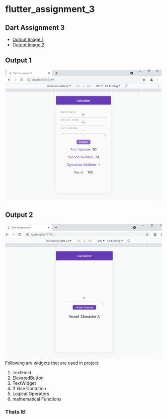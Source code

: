 # flutter_assignment_3

## Dart Assignment 3

- [Output Image 1](https://github.com/AbdulSattarSuleman/Flutter_Assignment_3/blob/master/output/calculator.png?raw=true)
- [Output Image 2](https://github.com/AbdulSattarSuleman/Flutter_Assignment_3/blob/master/output/vowels.png?raw=true)

## Output 1
<img src="https://github.com/AbdulSattarSuleman/Flutter_Assignment_3/blob/master/output/calculator.png?raw=true">

## Output 2
<img src="https://github.com/AbdulSattarSuleman/Flutter_Assignment_3/blob/master/output/vowels.png?raw=true">
Following are widgets that are used in project

1. TextField
2. ElevatedButton
3. TextWidget
4. If Else Condition
5. Logical Operators
6. mathematical Functions

### Thats It!
